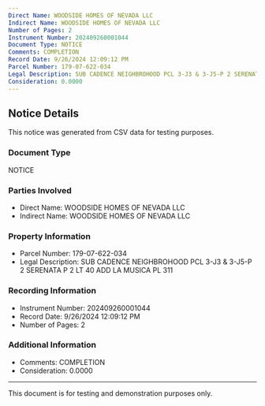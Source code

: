 ```yaml
---
Direct Name: WOODSIDE HOMES OF NEVADA LLC
Indirect Name: WOODSIDE HOMES OF NEVADA LLC
Number of Pages: 2
Instrument Number: 202409260001044
Document Type: NOTICE
Comments: COMPLETION
Record Date: 9/26/2024 12:09:12 PM
Parcel Number: 179-07-622-034
Legal Description: SUB CADENCE NEIGHBROHOOD PCL 3-J3 & 3-J5-P 2 SERENATA P 2 LT 40 ADD LA MUSICA PL 311
Consideration: 0.0000
---
```


## Notice Details

This notice was generated from CSV data for testing purposes.

### Document Type
NOTICE

### Parties Involved
- Direct Name: WOODSIDE HOMES OF NEVADA LLC
- Indirect Name: WOODSIDE HOMES OF NEVADA LLC

### Property Information
- Parcel Number: 179-07-622-034
- Legal Description: SUB CADENCE NEIGHBROHOOD PCL 3-J3 & 3-J5-P 2 SERENATA P 2 LT 40 ADD LA MUSICA PL 311

### Recording Information
- Instrument Number: 202409260001044
- Record Date: 9/26/2024 12:09:12 PM
- Number of Pages: 2

### Additional Information
- Comments: COMPLETION
- Consideration: 0.0000

---

This document is for testing and demonstration purposes only.

